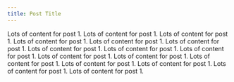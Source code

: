 ```yaml
---
title: Post Title
---
```

Lots of content for post 1. Lots of content for post 1. Lots of content for post 1. Lots of content for post 1. Lots of content for post 1. Lots of content for post 1. Lots of content for post 1. Lots of content for post 1. Lots of content for post 1. Lots of content for post 1. Lots of content for post 1. Lots of content for post 1. Lots of content for post 1. Lots of content for post 1. Lots of content for post 1. Lots of content for post 1.
